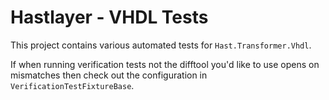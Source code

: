 # Hastlayer - VHDL Tests

This project contains various automated tests for `Hast.Transformer.Vhdl`.

If when running verification tests not the difftool you'd like to use opens on mismatches then check out the configuration in `VerificationTestFixtureBase`.
